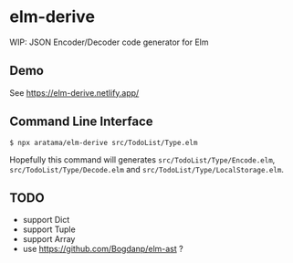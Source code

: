 # elm-derive

WIP: JSON Encoder/Decoder code generator for Elm

## Demo

See https://elm-derive.netlify.app/

## Command Line Interface

```shell
$ npx aratama/elm-derive src/TodoList/Type.elm
```

Hopefully this command will generates `src/TodoList/Type/Encode.elm`, `src/TodoList/Type/Decode.elm` and `src/TodoList/Type/LocalStorage.elm`.


## TODO

* support Dict
* support Tuple
* support Array
* use https://github.com/Bogdanp/elm-ast ?
